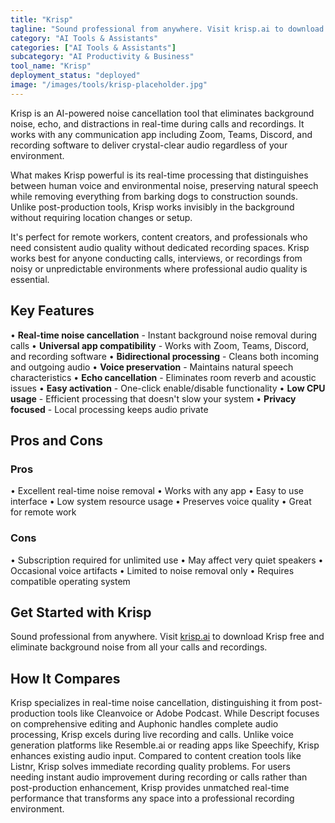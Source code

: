 ```yaml
---
title: "Krisp"
tagline: "Sound professional from anywhere. Visit krisp.ai to download Krisp free and e..."
category: "AI Tools & Assistants"
categories: ["AI Tools & Assistants"]
subcategory: "AI Productivity & Business"
tool_name: "Krisp"
deployment_status: "deployed"
image: "/images/tools/krisp-placeholder.jpg"
---
```

Krisp is an AI-powered noise cancellation tool that eliminates background noise, echo, and distractions in real-time during calls and recordings. It works with any communication app including Zoom, Teams, Discord, and recording software to deliver crystal-clear audio regardless of your environment.

What makes Krisp powerful is its real-time processing that distinguishes between human voice and environmental noise, preserving natural speech while removing everything from barking dogs to construction sounds. Unlike post-production tools, Krisp works invisibly in the background without requiring location changes or setup.

It's perfect for remote workers, content creators, and professionals who need consistent audio quality without dedicated recording spaces. Krisp works best for anyone conducting calls, interviews, or recordings from noisy or unpredictable environments where professional audio quality is essential.

## Key Features

• **Real-time noise cancellation** - Instant background noise removal during calls
• **Universal app compatibility** - Works with Zoom, Teams, Discord, and recording software
• **Bidirectional processing** - Cleans both incoming and outgoing audio
• **Voice preservation** - Maintains natural speech characteristics
• **Echo cancellation** - Eliminates room reverb and acoustic issues
• **Easy activation** - One-click enable/disable functionality
• **Low CPU usage** - Efficient processing that doesn't slow your system
• **Privacy focused** - Local processing keeps audio private

## Pros and Cons

### Pros
• Excellent real-time noise removal
• Works with any app
• Easy to use interface
• Low system resource usage
• Preserves voice quality
• Great for remote work

### Cons
• Subscription required for unlimited use
• May affect very quiet speakers
• Occasional voice artifacts
• Limited to noise removal only
• Requires compatible operating system

## Get Started with Krisp

Sound professional from anywhere. Visit [krisp.ai](https://krisp.ai) to download Krisp free and eliminate background noise from all your calls and recordings.

## How It Compares

Krisp specializes in real-time noise cancellation, distinguishing it from post-production tools like Cleanvoice or Adobe Podcast. While Descript focuses on comprehensive editing and Auphonic handles complete audio processing, Krisp excels during live recording and calls. Unlike voice generation platforms like Resemble.ai or reading apps like Speechify, Krisp enhances existing audio input. Compared to content creation tools like Listnr, Krisp solves immediate recording quality problems. For users needing instant audio improvement during recording or calls rather than post-production enhancement, Krisp provides unmatched real-time performance that transforms any space into a professional recording environment.